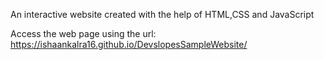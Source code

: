An interactive website created with the help of HTML,CSS and JavaScript

Access the web page using the url: https://ishaankalra16.github.io/DevslopesSampleWebsite/
